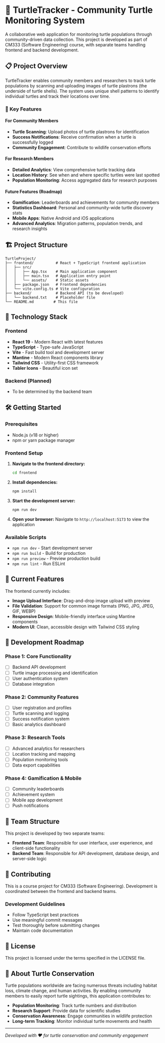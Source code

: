 # 🐢 TurtleTracker - Community Turtle Monitoring System

A collaborative web application for monitoring turtle populations through community-driven data collection. This project is developed as part of CM333 (Software Engineering) course, with separate teams handling frontend and backend development.

## 📋 Project Overview

TurtleTracker enables community members and researchers to track turtle populations by scanning and uploading images of turtle plastrons (the underside of turtle shells). The system uses unique shell patterns to identify individual turtles and track their locations over time.

### 🎯 Key Features

#### For Community Members

- **Turtle Scanning**: Upload photos of turtle plastrons for identification
- **Success Notifications**: Receive confirmation when a turtle is successfully logged
- **Community Engagement**: Contribute to wildlife conservation efforts

#### For Research Members

- **Detailed Analytics**: View comprehensive turtle tracking data
- **Location History**: See when and where specific turtles were last spotted
- **Population Monitoring**: Access aggregated data for research purposes

#### Future Features (Roadmap)

- **Gamification**: Leaderboards and achievements for community members
- **Statistics Dashboard**: Personal and community-wide turtle discovery stats
- **Mobile Apps**: Native Android and iOS applications
- **Advanced Analytics**: Migration patterns, population trends, and research insights

## 🏗️ Project Structure

```
TurtleProject/
├── frontend/          # React + TypeScript frontend application
│   ├── src/
│   │   ├── App.tsx    # Main application component
│   │   ├── main.tsx   # Application entry point
│   │   └── assets/    # Static assets
│   ├── package.json   # Frontend dependencies
│   └── vite.config.ts # Vite configuration
├── backend/           # Backend API (to be developed)
│   └── backend.txt    # Placeholder file
└── README.md         # This file
```

## 🚀 Technology Stack

### Frontend

- **React 19** - Modern React with latest features
- **TypeScript** - Type-safe JavaScript
- **Vite** - Fast build tool and development server
- **Mantine** - Modern React components library
- **Tailwind CSS** - Utility-first CSS framework
- **Tabler Icons** - Beautiful icon set

### Backend (Planned)

- To be determined by the backend team

## 🛠️ Getting Started

### Prerequisites

- Node.js (v18 or higher)
- npm or yarn package manager

### Frontend Setup

1. **Navigate to the frontend directory:**

   ```bash
   cd frontend
   ```

2. **Install dependencies:**

   ```bash
   npm install
   ```

3. **Start the development server:**

   ```bash
   npm run dev
   ```

4. **Open your browser:**
   Navigate to `http://localhost:5173` to view the application

### Available Scripts

- `npm run dev` - Start development server
- `npm run build` - Build for production
- `npm run preview` - Preview production build
- `npm run lint` - Run ESLint

## 🎨 Current Features

The frontend currently includes:

- **Image Upload Interface**: Drag-and-drop image upload with preview
- **File Validation**: Support for common image formats (PNG, JPG, JPEG, GIF, WEBP)
- **Responsive Design**: Mobile-friendly interface using Mantine components
- **Modern UI**: Clean, accessible design with Tailwind CSS styling

## 🔮 Development Roadmap

### Phase 1: Core Functionality

- [ ] Backend API development
- [ ] Turtle image processing and identification
- [ ] User authentication system
- [ ] Database integration

### Phase 2: Community Features

- [ ] User registration and profiles
- [ ] Turtle scanning and logging
- [ ] Success notification system
- [ ] Basic analytics dashboard

### Phase 3: Research Tools

- [ ] Advanced analytics for researchers
- [ ] Location tracking and mapping
- [ ] Population monitoring tools
- [ ] Data export capabilities

### Phase 4: Gamification & Mobile

- [ ] Community leaderboards
- [ ] Achievement system
- [ ] Mobile app development
- [ ] Push notifications

## 👥 Team Structure

This project is developed by two separate teams:

- **Frontend Team**: Responsible for user interface, user experience, and client-side functionality
- **Backend Team**: Responsible for API development, database design, and server-side logic

## 🤝 Contributing

This is a course project for CM333 (Software Engineering). Development is coordinated between the frontend and backend teams.

### Development Guidelines

- Follow TypeScript best practices
- Use meaningful commit messages
- Test thoroughly before submitting changes
- Maintain code documentation

## 📄 License

This project is licensed under the terms specified in the LICENSE file.

## 🐢 About Turtle Conservation

Turtle populations worldwide are facing numerous threats including habitat loss, climate change, and human activities. By enabling community members to easily report turtle sightings, this application contributes to:

- **Population Monitoring**: Track turtle numbers and distribution
- **Research Support**: Provide data for scientific studies
- **Conservation Awareness**: Engage communities in wildlife protection
- **Long-term Tracking**: Monitor individual turtle movements and health

---

_Developed with ❤️ for turtle conservation and community engagement_
